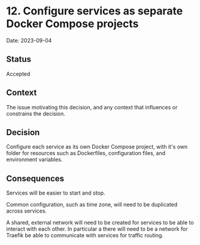 # 12. Configure services as separate Docker Compose projects

Date: 2023-09-04

## Status

Accepted

## Context

The issue motivating this decision, and any context that influences or constrains the decision.

## Decision

Configure each service as its own Docker Compose project, with it's own folder for resources such as Dockerfiles, configuration files, and environment variables.

## Consequences

Services will be easier to start and stop.

Common configuration, such as time zone, will need to be duplicated across services.

A shared, external network will need to be created for services to be able to interact with each other.
In particular a there will need to be a network for Traefik be able to communicate with services for traffic routing.
